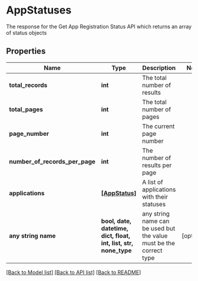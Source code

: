 # AppStatuses

The response for the Get App Registration Status API which returns an array of status objects

## Properties
Name | Type | Description | Notes
------------ | ------------- | ------------- | -------------
**total_records** | **int** | The total number of results | 
**total_pages** | **int** | The total number of pages | 
**page_number** | **int** | The current page number | 
**number_of_records_per_page** | **int** | The number of results per page | 
**applications** | [**[AppStatus]**](AppStatus.md) | A list of applications with their statuses | 
**any string name** | **bool, date, datetime, dict, float, int, list, str, none_type** | any string name can be used but the value must be the correct type | [optional]

[[Back to Model list]](../README.md#documentation-for-models) [[Back to API list]](../README.md#documentation-for-api-endpoints) [[Back to README]](../README.md)


